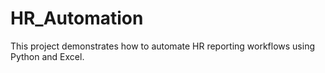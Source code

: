 # HR_Automation
This project demonstrates how to automate HR reporting workflows using Python and Excel.

